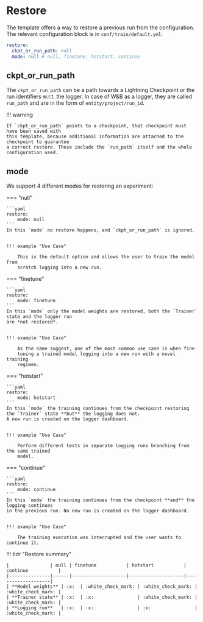 # Restore

The template offers a way to restore a previous run from the configuration.
The relevant configuration block is in `conf/train/default.yml`:

```yaml
restore:
  ckpt_or_run_path: null
  mode: null # null, finetune, hotstart, continue
```

## ckpt_or_run_path

The `ckpt_or_run_path` can be a path towards a Lightning Checkpoint or the run identifiers w.r.t. the logger.
In case of W&B as a logger, they are called `run_path` and are in the form of `entity/project/run_id`.

!!! warning

    If `ckpt_or_run_path` points to a checkpoint, that checkpoint must have been saved with
    this template, because additional information are attached to the checkpoint to guarantee
    a correct restore. These include the `run_path` itself and the whole configuration used.

## mode

We support 4 different modes for restoring an experiment:

=== "null"

    ```yaml
    restore:
        mode: null
    ```
    In this `mode` no restore happens, and `ckpt_or_run_path` is ignored.


    !!! example "Use Case"

        This is the default option and allows the user to train the model from
        scratch logging into a new run.


=== "finetune"

    ```yaml
    restore:
        mode: finetune
    ```
    In this `mode` only the model weights are restored, both the `Trainer` state and the logger run
    are *not restored*.


    !!! example "Use Case"

        As the name suggest, one of the most common use case is when fine
        tuning a trained model logging into a new run with a novel training
        regimen.

=== "hotstart"

    ```yaml
    restore:
        mode: hotstart
    ```
    In this `mode` the training continues from the checkpoint restoring the `Trainer` state **but** the logging does not.
    A new run is created on the logger dashboard.


    !!! example "Use Case"

        Perform different tests in separate logging runs branching from the same trained
        model.


=== "continue"

    ```yaml
    restore:
        mode: continue
    ```
    In this `mode` the training continues from the checkpoint **and** the logging continues
    in the previous run. No new run is created on the logger dashboard.


    !!! example "Use Case"

        The training execution was interrupted and the user wants to continue it.


!!! tldr "Restore summary"

    |               | null | finetune           | hotstart           | continue           |
    |---------------|------|--------------------|--------------------|--------------------|
    | **Model weights** | :x:  | :white_check_mark: | :white_check_mark: | :white_check_mark: |
    | **Trainer state** | :x:  | :x:                | :white_check_mark: | :white_check_mark: |
    | **Logging run**   | :x:  | :x:                | :x:                | :white_check_mark: |
